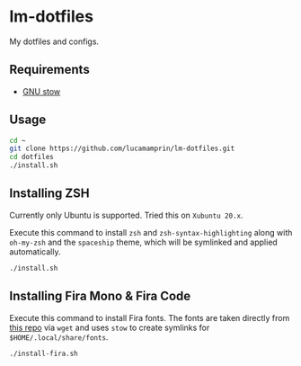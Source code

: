 # lm-dotfiles

My dotfiles and configs.

## Requirements

- [GNU stow](https://www.gnu.org/software/stow/)

## Usage

```sh
cd ~
git clone https://github.com/lucamamprin/lm-dotfiles.git
cd dotfiles
./install.sh
```

## Installing ZSH

Currently only Ubuntu is supported. Tried this on `Xubuntu 20.x`.

Execute this command to install `zsh` and ` zsh-syntax-highlighting ` along with `oh-my-zsh` and the `spaceship` theme, which will be symlinked and applied automatically.

```sh
./install.sh
```

## Installing Fira Mono & Fira Code

Execute this command to install Fira fonts. The fonts are taken directly from [this repo](https://github.com/google/fonts) via `wget` and uses `stow` to create symlinks for `$HOME/.local/share/fonts`.

```sh
./install-fira.sh
```
